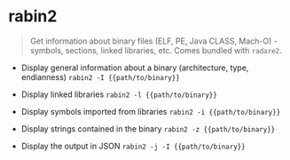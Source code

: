 # rabin2
> Get information about binary files (ELF, PE, Java CLASS, Mach-O) - symbols, sections, linked libraries, etc.
> Comes bundled with `radare2`.

- Display general information about a binary (architecture, type, endianness)
`rabin2 -I {{path/to/binary}}`

- Display linked libraries
`rabin2 -l {{path/to/binary}}`

- Display symbols imported from libraries
`rabin2 -i {{path/to/binary}}`

- Display strings contained in the binary
`rabin2 -z {{path/to/binary}}`

- Display the output in JSON
`rabin2 -j -I {{path/to/binary}}`
